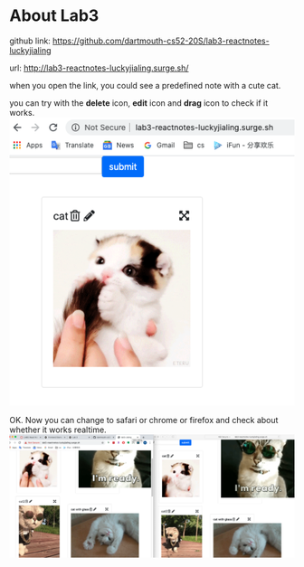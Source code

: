 # About Lab3
github link: https://github.com/dartmouth-cs52-20S/lab3-reactnotes-luckyjialing

url: http://lab3-reactnotes-luckyjialing.surge.sh/
  
when you open the link, you could see a predefined note with a cute cat.

you can try with the **delete** icon, **edit** icon and **drag** icon to check if it works.
![alt text](1.png)

OK. Now you can change to safari or chrome or firefox and check about whether it works realtime.
![alt text](2.png)